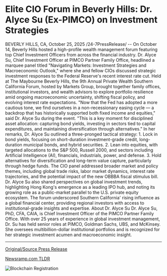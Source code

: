 # Elite CIO Forum in Beverly Hills: Dr. Alyce Su (Ex-PIMCO) on Investment Strategies

BEVERLY HILLS, CA, October 25, 2025 /24-7PressRelease/ -- On October 14, Beverly Hills hosted a high-profile wealth management forum featuring top Chief Investment Officers from across the financial industry. Dr. Alyce Su, Chief Investment Officer at PIMCO Partner Family Office, headlined a marquee panel titled "Navigating Markets: Investment Strategies and Macroeconomic Outlook," where she and fellow CIOs discussed strategic investment responses to the Federal Reserve's recent interest rate cut.  Held at The Maybourne Beverly Hills, the 9th Annual Private Wealth Southern California Forum, hosted by Markets Group, brought together family offices, institutional investors, and wealth advisors to explore portfolio resilience amid ongoing macroeconomic uncertainty, shifting fiscal policy, and evolving interest rate expectations.  "Now that the Fed has adopted a more cautious tone, we find ourselves in a non-recessionary easing cycle — a backdrop that has historically supported both fixed income and equities," said Dr. Alyce Su during the event. "This is a key moment for disciplined asset allocation: capturing bond yields, investing in sectors tied to capital expenditures, and maintaining diversification through alternatives."  In her remarks, Dr. Alyce Su outlined a three-pronged tactical strategy: 1. Lock in bond yields, focusing on short-duration investment-grade credit, long-duration municipal bonds, and hybrid securities. 2. Lean into equities, with targeted allocations to the S&P 500, Russell 2000, and sectors including Artificial Intelligence (AI), financials, industrials, power, and defense. 3. Hold alternatives for diversification and long-term value capture, particularly through hedge funds.  The CIO panel addressed broader market and policy themes, including global trade risks, labor market dynamics, interest rate trajectories, and the potential impact of the new OBBBA fiscal stimulus bill.  Dr. Alyce Su also shared perspectives on global investment trends, highlighting Hong Kong's emergence as a leading IPO hub, and noting its growing role as a public-market parallel to the U.S. private equity ecosystem.  The forum underscored Southern California' rising influence as a global financial center, providing regional investors with access to institutional-grade insights and expertise.  About Dr. Alyce Su Dr. Alyce Su, PhD, CFA, CAIA, is Chief Investment Officer of the PIMCO Partner Family Office. With over 25 years of experience in global investment management, Dr. Su has held senior roles at PIMCO, Goldman Sachs, UBS, and McKinsey. She oversees multibillion-dollar institutional portfolios and is recognized for her strategic investment acumen and macroeconomic insight. 

---

[Original/Source Press Release](https://www.24-7pressrelease.com/press-release/528055/elite-cio-forum-in-beverly-hills-dr-alyce-su-ex-pimco-on-investment-strategies)
                    

[Newsramp.com TLDR](https://newsramp.com/curated-news/pimco-s-dr-alyce-su-reveals-3-prong-investment-strategy-post-fed-rate-cut/0d592f15da364504f10c6ee1f1fdccb4) 

 

 



![Blockchain Registration](https://cdn.newsramp.app/24-7PressRelease/qrcode/2510/25/poemofsy.webp)